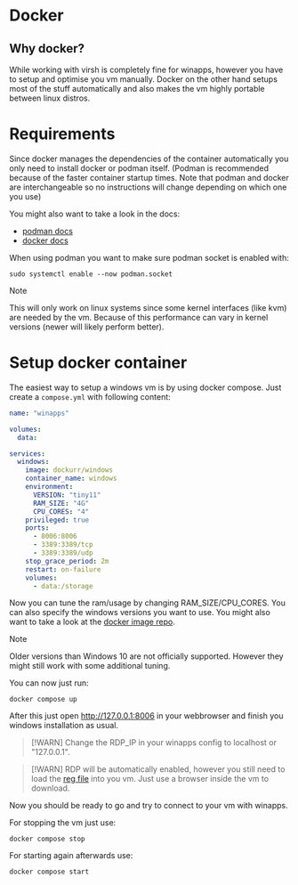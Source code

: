 # Docker

## Why docker?

While working with virsh is completely fine for winapps, however you have to setup and optimise you vm manually. Docker on the other hand setups most of the stuff automatically and also makes the vm highly portable between linux distros.

# Requirements

Since docker manages the dependencies of the container automatically you only need to install docker or podman itself. (Podman is recommended because of the faster container startup times. Note that podman and docker are interchangeable so no instructions will change depending on which one you use)

You might also want to take a look in the docs:
- [podman docs](https://docs.podman.io/)
- [docker docs](https://docs.docker.com/)

When using podman you want to make sure podman socket is enabled with:
```shell
sudo systemctl enable --now podman.socket
```

> [!NOTE]
> This will only work on linux systems since some kernel interfaces (like kvm) are needed by the vm. Because of this performance can vary in kernel versions (newer will likely perform better).

# Setup docker container

The easiest way to setup a windows vm is by using docker compose. Just create a `compose.yml` with following content:

```yaml
name: "winapps"

volumes:
  data:

services:
  windows:
    image: dockurr/windows
    container_name: windows
    environment:
      VERSION: "tiny11"
      RAM_SIZE: "4G"
      CPU_CORES: "4"
    privileged: true
    ports:
      - 8006:8006
      - 3389:3389/tcp
      - 3389:3389/udp
    stop_grace_period: 2m
    restart: on-failure
    volumes:
      - data:/storage
```

Now you can tune the ram/usage by changing RAM_SIZE/CPU_CORES. You can also specify the windows versions you want to use. You might also want to take a look at the [docker image repo](https://github.com/dockur/windows).

> [!NOTE]
> Older versions than Windows 10 are not officially supported. However they might still work with some additional tuning.

You can now just run:
```shell
docker compose up
```

After this just open http://127.0.0.1:8006 in your webbrowser and finish you windows installation as usual. 

> [!WARN]
> Change the RDP_IP in your winapps config to localhost or "127.0.0.1".

> [!WARN]
> RDP will be automatically enabled, however you still need to load the [reg file](https://github.com/winapps-org/winapps/blob/main/install%2FRDPApps.reg) into you vm.
> Just use a browser inside the vm to download.

Now you should be ready to go and try to connect to your vm with winapps.

For stopping the vm just use:
```shell 
docker compose stop
```

For starting again afterwards use:
```shell
docker compose start
```
